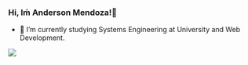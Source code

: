 ### Hi, Iḿ Anderson Mendoza!👋


- 🌱 I’m currently studying Systems Engineering at University and Web Development.

<img src="https://github-readme-stats.vercel.app/api?username=andermendz&&show_icons=true&title_color=ffffff&icon_color=bb2acf&text_color=daf7dc&bg_color=151515">
